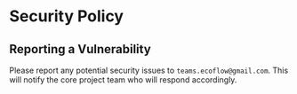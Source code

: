 # Security Policy

## Reporting a Vulnerability

Please report any potential security issues to `teams.ecoflow@gmail.com`. This will notify the core project team who will respond accordingly.